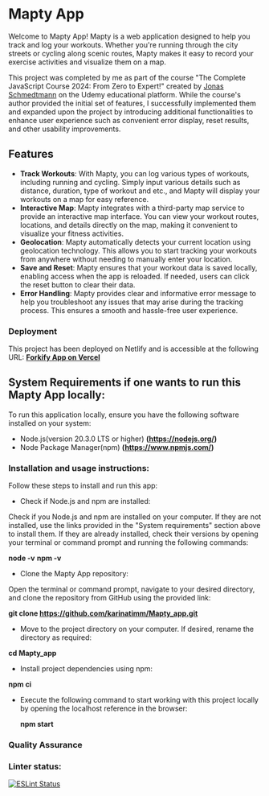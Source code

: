 # Mapty App

Welcome to Mapty App! Mapty is a web application designed to help you track and log your workouts. Whether you're running through the city streets or cycling along scenic routes, Mapty makes it easy to record your exercise activities and visualize them on a map.

This project was completed by me as part of the course "The Complete JavaScript Course 2024: From Zero to Expert!" created by [Jonas Schmedtmann](https://twitter.com/jonasschmedtman) on the Udemy educational platform. While the course's author provided the initial set of features, I successfully implemented them and expanded upon the project by introducing additional functionalities to enhance user experience such as convenient error display, reset results, and other usability improvements.

## Features

- **Track Workouts**: With Mapty, you can log various types of workouts, including running and cycling. Simply input various details such as distance, duration, type of workout and etc., and Mapty will display your workouts on a map for easy reference.
- **Interactive Map**: Mapty integrates with a third-party map service to provide an interactive map interface. You can view your workout routes, locations, and details directly on the map, making it convenient to visualize your fitness activities.
- **Geolocation**: Mapty automatically detects your current location using geolocation technology. This allows you to start tracking your workouts from anywhere without needing to manually enter your location.
- **Save and Reset**: Mapty ensures that your workout data is saved locally, enabling access when the app is reloaded. If needed, users can click the reset button to clear their data.
- **Error Handling**: Mapty provides clear and informative error message to help you troubleshoot any issues that may arise during the tracking process. This ensures a smooth and hassle-free user experience.

### Deployment

This project has been deployed on Netlify and is accessible at the following URL:
**[Forkify App on Vercel]()**

## System Requirements if one wants to run this Mapty App locally:

To run this application locally, ensure you have the following software installed on your system:

- Node.js(version 20.3.0 LTS or higher) **(https://nodejs.org/)**
- Node Package Manager(npm) **(https://www.npmjs.com/)**

### Installation and usage instructions:

Follow these steps to install and run this app:

- Check if Node.js and npm are installed:

Check if you Node.js and npm are installed on your computer. If they are not installed, use the links provided in the "System requirements" section above to install them. If they are already installed, check their versions by opening your terminal or command prompt and running the following commands:

**node -v**
**npm -v**

- Clone the Mapty App repository:

Open the terminal or command prompt, navigate to your desired directory, and clone the repository from GitHub using the provided link:

**git clone https://github.com/karinatimm/Mapty_app.git**

- Move to the project directory on your computer. If desired, rename the directory as required:

**cd Mapty_app**

- Install project dependencies using npm:

**npm ci**

- Execute the following command to start working with this project locally by opening the localhost reference in the browser:

  **npm start**

### Quality Assurance

### Linter status:

[![ESLint Status](https://img.shields.io/badge/ESLint-Passing-brightgreen.svg)](https://github.com/karinatimm/Mapty_app.git)
